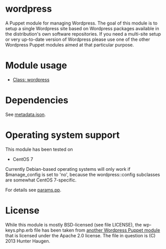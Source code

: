 # wordpress

A Puppet module for managing Wordpress. The goal of this module is to setup a 
single Wordpress site based on Wordpress packages available in the 
distribution's own software repositories. If you need a multi-site setup or very 
up-to-date version of Wordpress please use one of the other Wordpress Puppet 
modules aimed at that particular purpose.

# Module usage

* [Class: wordpress](manifests/init.pp)

# Dependencies

See [metadata.json](metadata.json).

# Operating system support

This module has been tested on

* CentOS 7

Currently Debian-based operating systems will only work if $manage_config is set 
to 'no', because the wordpress::config subclasses are somewhat CentOS 
7-specific.

For details see [params.pp](manifests/params.pp).

# License

While this module is mostly BSD-licensed (see file LICENSE), the
wp-keys.php.erb file has been taken from
[another Wordpress Puppet module](https://github.com/hunner/puppet-wordpress)
that is licensed under the Apache 2.0 license. The file in question is (C) 2013
Hunter Haugen.
